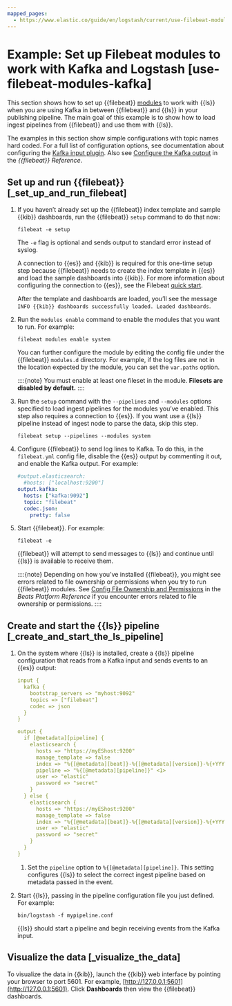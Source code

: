 ```yaml
---
mapped_pages:
  - https://www.elastic.co/guide/en/logstash/current/use-filebeat-modules-kafka.html
---
```


# Example: Set up Filebeat modules to work with Kafka and Logstash [use-filebeat-modules-kafka]

This section shows how to set up {{filebeat}} [modules](beats://reference/filebeat/filebeat-modules-overview.md) to work with {{ls}} when you are using Kafka in between {{filebeat}} and {{ls}} in your publishing pipeline. The main goal of this example is to show how to load ingest pipelines from {{filebeat}} and use them with {{ls}}.

The examples in this section show simple configurations with topic names hard coded. For a full list of configuration options, see documentation about configuring the [Kafka input plugin](/reference/plugins-inputs-kafka.md). Also see [Configure the Kafka output](beats://reference/filebeat/kafka-output.md) in the *{{filebeat}} Reference*.

## Set up and run {{filebeat}} [_set_up_and_run_filebeat]

1. If you haven’t already set up the {{filebeat}} index template and sample {{kib}} dashboards, run the {{filebeat}} `setup` command to do that now:

    ```shell
    filebeat -e setup
    ```

    The `-e` flag is optional and sends output to standard error instead of syslog.

    A connection to {{es}} and {{kib}} is required for this one-time setup step because {{filebeat}} needs to create the index template in {{es}} and load the sample dashboards into {{kib}}. For more information about configuring the connection to {{es}}, see the Filebeat [quick start](beats://reference/filebeat/filebeat-installation-configuration.md).

    After the template and dashboards are loaded, you’ll see the message `INFO {{kib}} dashboards successfully loaded. Loaded dashboards`.

2. Run the `modules enable` command to enable the modules that you want to run. For example:

    ```shell
    filebeat modules enable system
    ```

    You can further configure the module by editing the config file under the {{filebeat}} `modules.d` directory. For example, if the log files are not in the location expected by the module, you can set the `var.paths` option.

    ::::{note}
    You must enable at least one fileset in the module. **Filesets are disabled by default.**
    ::::

3. Run the `setup` command with the `--pipelines` and `--modules` options specified to load ingest pipelines for the modules you’ve enabled. This step also requires a connection to {{es}}. If you want use a {{ls}} pipeline instead of ingest node to parse the data, skip this step.

    ```shell
    filebeat setup --pipelines --modules system
    ```

4. Configure {{filebeat}} to send log lines to Kafka. To do this, in the `filebeat.yml` config file, disable the {{es}} output by commenting it out, and enable the Kafka output. For example:

    ```yaml
    #output.elasticsearch:
      #hosts: ["localhost:9200"]
    output.kafka:
      hosts: ["kafka:9092"]
      topic: "filebeat"
      codec.json:
        pretty: false
    ```

5. Start {{filebeat}}. For example:

    ```shell
    filebeat -e
    ```

    {{filebeat}} will attempt to send messages to {{ls}} and continue until {{ls}} is available to receive them.

    ::::{note}
    Depending on how you’ve installed {{filebeat}}, you might see errors related to file ownership or permissions when you try to run {{filebeat}} modules. See [Config File Ownership and Permissions](beats://reference/libbeat/config-file-permissions.md) in the *Beats Platform Reference* if you encounter errors related to file ownership or permissions.
    ::::



## Create and start the {{ls}} pipeline [_create_and_start_the_ls_pipeline]

1. On the system where {{ls}} is installed, create a {{ls}} pipeline configuration that reads from a Kafka input and sends events to an {{es}} output:

    ```yaml
    input {
      kafka {
        bootstrap_servers => "myhost:9092"
        topics => ["filebeat"]
        codec => json
      }
    }

    output {
      if [@metadata][pipeline] {
        elasticsearch {
          hosts => "https://myEShost:9200"
          manage_template => false
          index => "%{[@metadata][beat]}-%{[@metadata][version]}-%{+YYYY.MM.dd}"
          pipeline => "%{[@metadata][pipeline]}" <1>
          user => "elastic"
          password => "secret"
        }
      } else {
        elasticsearch {
          hosts => "https://myEShost:9200"
          manage_template => false
          index => "%{[@metadata][beat]}-%{[@metadata][version]}-%{+YYYY.MM.dd}"
          user => "elastic"
          password => "secret"
        }
      }
    }
    ```

    1. Set the `pipeline` option to `%{[@metadata][pipeline]}`. This setting configures {{ls}} to select the correct ingest pipeline based on metadata passed in the event.

2. Start {{ls}}, passing in the pipeline configuration file you just defined. For example:

    ```shell
    bin/logstash -f mypipeline.conf
    ```

    {{ls}} should start a pipeline and begin receiving events from the Kafka input.



## Visualize the data [_visualize_the_data]

To visualize the data in {{kib}}, launch the {{kib}} web interface by pointing your browser to port 5601. For example, [http://127.0.0.1:5601](http://127.0.0.1:5601). Click **Dashboards** then view the {{filebeat}} dashboards.
